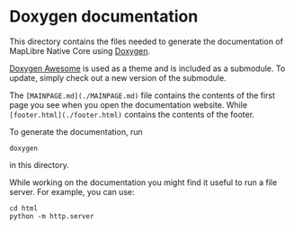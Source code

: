 # Doxygen documentation

This directory contains the files needed to generate the documentation of MapLibre Native Core using [Doxygen](https://www.doxygen.nl).

[Doxygen Awesome](https://jothepro.github.io/doxygen-awesome-css/index.html) is used as a theme and is included as a submodule. To update, simply check out a new version of the submodule.

The `[MAINPAGE.md](./MAINPAGE.md)` file contains the contents of the first page you see when you open the documentation website. While `[footer.html](./footer.html)` contains the contents of the footer.

To generate the documentation, run

```
doxygen
```

in this directory.

While working on the documentation you might find it useful to run a file server. For example, you can use:

```
cd html
python -m http.server
```
